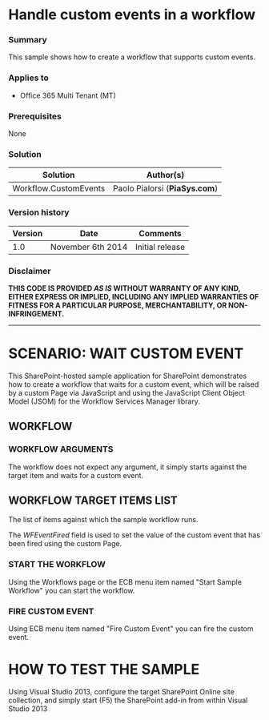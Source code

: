 # Handle custom events in a workflow #

### Summary ###
This sample shows how to create a workflow that supports custom events.

### Applies to ###
- Office 365 Multi Tenant (MT)

### Prerequisites ###
None

### Solution ###
Solution | Author(s)
---------|----------
Workflow.CustomEvents | Paolo Pialorsi (**PiaSys.com**)

### Version history ###
Version  | Date | Comments
---------| -----| --------
1.0  | November 6th 2014 | Initial release

### Disclaimer ###
**THIS CODE IS PROVIDED *AS IS* WITHOUT WARRANTY OF ANY KIND, EITHER EXPRESS OR IMPLIED, INCLUDING ANY IMPLIED WARRANTIES OF FITNESS FOR A PARTICULAR PURPOSE, MERCHANTABILITY, OR NON-INFRINGEMENT.**


----------

# SCENARIO: WAIT CUSTOM EVENT #
This SharePoint-hosted sample application for SharePoint demonstrates how to create a workflow that waits for a custom event, which will be raised by a custom Page via JavaScript and using the JavaScript Client Object Model (JSOM) for the Workflow Services Manager library.

## WORKFLOW ##
### WORKFLOW ARGUMENTS ###
The workflow does not expect any argument, it simply starts against the target item and waits for a custom event.

## WORKFLOW TARGET ITEMS LIST ###
The list of items against which the sample workflow runs.

The *WFEventFired* field is used to set the value of the custom event that has been fired using the custom Page.

### START THE WORKFLOW ###
Using the Workflows page or the ECB menu item named "Start Sample Workflow" you can start the workflow.

### FIRE CUSTOM EVENT ###
Using ECB menu item named "Fire Custom Event" you can fire the custom event.

# HOW TO TEST THE SAMPLE #
Using Visual Studio 2013, configure the target SharePoint Online site collection, and simply start (F5) the SharePoint add-in from within Visual Studio 2013
